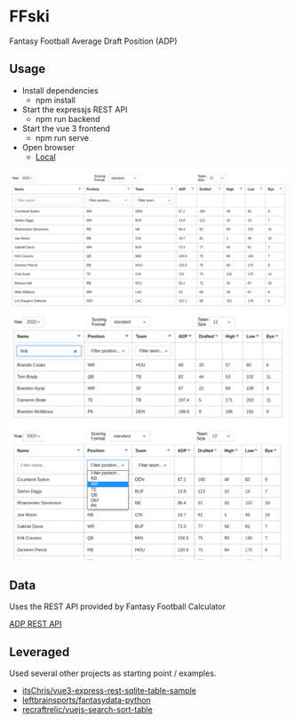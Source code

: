 # FFski
Fantasy Football Average Draft Position (ADP)

## Usage

- Install dependencies
    - npm install
- Start the expressjs REST API
    - npm run backend 
- Start the vue 3 frontend
    - npm run serve
- Open browser
    - [Local](http://localhost:8080/)

<img src="https://github.com/lizard43/ffski/blob/main/public/main.png" width="500" />
<img src="https://github.com/lizard43/ffski/blob/main/public/search.png" width="500" />
<img src="https://github.com/lizard43/ffski/blob/main/public/filterposition.png" width="500" />

## Data
Uses the REST API provided by Fantasy Football Calculator

[ADP REST API](https://help.fantasyfootballcalculator.com/article/42-adp-rest-api)

## Leveraged
Used several other projects as starting point / examples. 
- [itsChris/vue3-express-rest-sqlite-table-sample](https://github.com/itsChris/vue3-express-rest-sqlite-table-sample)
- [leftbrainsports/fantasydata-python](https://github.com/leftbrainsports/fantasydata-python)
- [recraftrelic/vuejs-search-sort-table](https://github.com/recraftrelic/vuejs-search-sort-table)